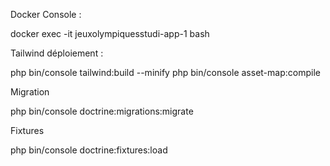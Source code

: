 Docker Console :

docker exec -it jeuxolympiquesstudi-app-1 bash

Tailwind déploiement :

php bin/console tailwind:build --minify
php bin/console asset-map:compile

Migration

php bin/console doctrine:migrations:migrate

Fixtures

php bin/console doctrine:fixtures:load